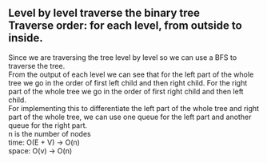 ## Level by level traverse the binary tree<br>Traverse order: for each level, from outside to inside.
Since we are traversing the tree level by level so we can use a BFS to traverse the tree.<br>
From the output of each level we can see that for the left part of the whole tree we go in the order of first left child and then right child. For the right part of the whole tree we go in the order of first right child and then left child.<br>
For implementing this to differentiate the left part of the whole tree and right part of the whole tree, we can use one queue for the left part and another queue for the right part.<br>
n is the number of nodes<br>
time: O(E + V) -> O(n)<br>
space: O(v) -> O(n)

